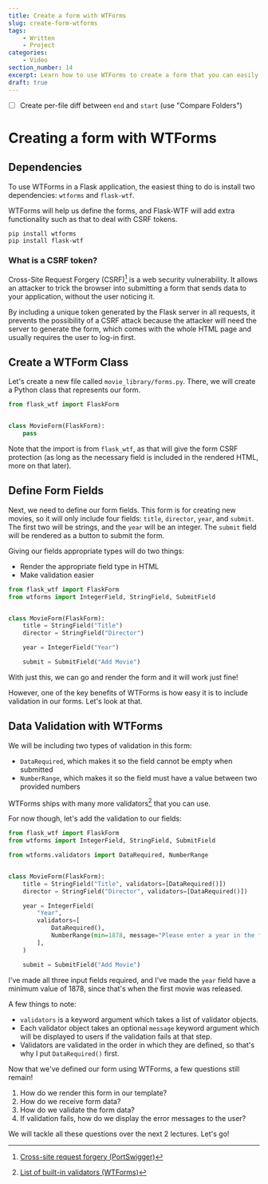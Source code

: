 ```yaml
---
title: Create a form with WTForms
slug: create-form-wtforms
tags:
    - Written
    - Project
categories:
    - Video
section_number: 14
excerpt: Learn how to use WTForms to create a form that you can easily render using HTML.
draft: true
---
```



- [ ] Create per-file diff between `end` and `start` (use "Compare Folders")


# Creating a form with WTForms
## Dependencies
To use WTForms in a Flask application, the easiest thing to do is install two dependencies: `wtforms` and `flask-wtf`.

WTForms will help us define the forms, and Flask-WTF will add extra functionality such as that to deal with CSRF tokens.

```
pip install wtforms
pip install flask-wtf
```

### What is a CSRF token?

Cross-Site Request Forgery (CSRF)[^csrf] is a web security vulnerability. It allows an attacker to trick the browser into submitting a form that sends data to your application, without the user noticing it.

By including a unique token generated by the Flask server in all requests, it prevents the possibility of a CSRF attack because the attacker will need the server to generate the form, which comes with the whole HTML page and usually requires the user to log-in first.

## Create a WTForm Class
Let's create a new file called `movie_library/forms.py`. There, we will create a Python class that represents our form.

```py
from flask_wtf import FlaskForm


class MovieForm(FlaskForm):
    pass
```

Note that the import is from `flask_wtf`, as that will give the form CSRF protection (as long as the necessary field is included in the rendered HTML, more on that later).

## Define Form Fields
Next, we need to define our form fields. This form is for creating new movies, so it will only include four fields: `title`, `director`, `year`, and `submit`. The first two will be strings, and the `year` will be an integer. The `submit` field will be rendered as a button to submit the form.

Giving our fields appropriate types will do two things:

- Render the appropriate field type in HTML
- Make validation easier

```py
from flask_wtf import FlaskForm
from wtforms import IntegerField, StringField, SubmitField


class MovieForm(FlaskForm):
    title = StringField("Title")
    director = StringField("Director")

    year = IntegerField("Year")

    submit = SubmitField("Add Movie")
```

With just this, we can go and render the form and it will work just fine!

However, one of the key benefits of WTForms is how easy it is to include validation in our forms. Let's look at that.

## Data Validation with WTForms
We will be including two types of validation in this form:

- `DataRequired`, which makes it so the field cannot be empty when submitted
- `NumberRange`, which makes it so the field must have a value between two provided numbers

WTForms ships with many more validators[^wtforms_validators] that you can use.

For now though, let's add the validation to our fields:

```py
from flask_wtf import FlaskForm
from wtforms import IntegerField, StringField, SubmitField

from wtforms.validators import DataRequired, NumberRange


class MovieForm(FlaskForm):
    title = StringField("Title", validators=[DataRequired()])
    director = StringField("Director", validators=[DataRequired()])

    year = IntegerField(
        "Year",
        validators=[
            DataRequired(),
            NumberRange(min=1878, message="Please enter a year in the format YYYY."),
        ],
    )

    submit = SubmitField("Add Movie")
```

I've made all three input fields required, and I've made the `year` field have a minimum value of 1878, since that's when the first movie was released.

A few things to note:

- `validators` is a keyword argument which takes a list of validator objects.
- Each validator object takes an optional `message` keyword argument which will be displayed to users if the validation fails at that step.
- Validators are validated in the order in which they are defined, so that's why I put `DataRequired()` first.

Now that we've defined our form using WTForms, a few questions still remain!

1. How do we render this form in our template?
2. How do we receive form data?
3. How do we validate the form data?
4. If validation fails, how do we display the error messages to the user?

We will tackle all these questions over the next 2 lectures. Let's go!

[^csrf]: [Cross-site request forgery (PortSwigger)](https://portswigger.net/web-security/csrf)
[^wtforms_validators]: [List of built-in validators (WTForms)](https://wtforms.readthedocs.io/en/3.0.x/validators/#built-in-validators)